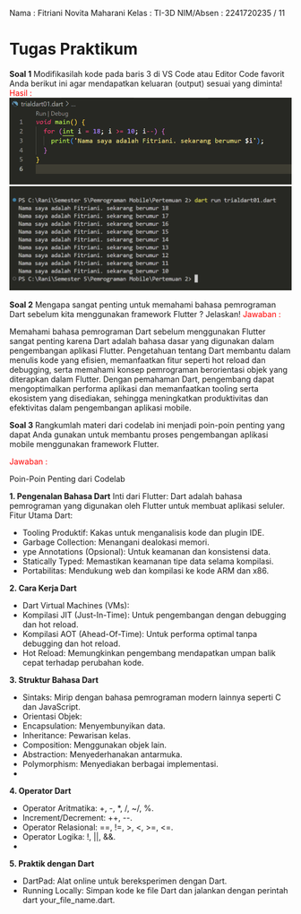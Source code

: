 Nama    : Fitriani Novita Maharani
Kelas   : TI-3D
NIM/Absen : 2241720235 / 11
# Tugas Praktikum
**Soal 1**
Modifikasilah kode pada baris 3 di VS Code atau Editor Code favorit Anda berikut ini agar mendapatkan keluaran (output) sesuai yang diminta!
<span style="color:red">
Hasil : 
</span>
<img src="img/code01.png">
<img src="img/hasil01.png">

**Soal 2**
Mengapa sangat penting untuk memahami bahasa pemrograman Dart sebelum kita menggunakan framework Flutter ? Jelaskan!
<span style="color:red">
Jawaban : 
</span>

Memahami bahasa pemrograman Dart sebelum menggunakan Flutter sangat penting karena Dart adalah bahasa dasar yang digunakan dalam pengembangan aplikasi Flutter. Pengetahuan tentang Dart membantu dalam menulis kode yang efisien, memanfaatkan fitur seperti hot reload dan debugging, serta memahami konsep pemrograman berorientasi objek yang diterapkan dalam Flutter. Dengan pemahaman Dart, pengembang dapat mengoptimalkan performa aplikasi dan memanfaatkan tooling serta ekosistem yang disediakan, sehingga meningkatkan produktivitas dan efektivitas dalam pengembangan aplikasi mobile.

**Soal 3**
Rangkumlah materi dari codelab ini menjadi poin-poin penting yang dapat Anda gunakan untuk membantu proses pengembangan aplikasi mobile menggunakan framework Flutter.

<span style="color:red">
Jawaban : 
</span>

Poin-Poin Penting dari Codelab

**1. Pengenalan Bahasa Dart**
Inti dari Flutter: Dart adalah bahasa pemrograman yang digunakan oleh Flutter untuk membuat aplikasi seluler.
Fitur Utama Dart:
- Tooling Produktif: Kakas untuk menganalisis kode dan plugin IDE.
- Garbage Collection: Menangani dealokasi memori.
- ype Annotations (Opsional): Untuk keamanan dan konsistensi data.
- Statically Typed: Memastikan keamanan tipe data selama kompilasi.
- Portabilitas: Mendukung web dan kompilasi ke kode ARM dan x86.

**2. Cara Kerja Dart**
- Dart Virtual Machines (VMs):
- Kompilasi JIT (Just-In-Time): Untuk pengembangan dengan debugging dan hot reload.
- Kompilasi AOT (Ahead-Of-Time): Untuk performa optimal tanpa debugging dan hot reload.
- Hot Reload: Memungkinkan pengembang mendapatkan umpan balik cepat terhadap perubahan kode.

**3. Struktur Bahasa Dart**
- Sintaks: Mirip dengan bahasa pemrograman modern lainnya seperti C dan JavaScript.
- Orientasi Objek:
- Encapsulation: Menyembunyikan data.
- Inheritance: Pewarisan kelas.
- Composition: Menggunakan objek lain.
- Abstraction: Menyederhanakan antarmuka.
- Polymorphism: Menyediakan berbagai implementasi.
- 
**4. Operator Dart**
- Operator Aritmatika: +, -, *, /, ~/, %.
- Increment/Decrement: ++, --.
- Operator Relasional: ==, !=, >, <, >=, <=.
- Operator Logika: !, ||, &&.
- 
**5. Praktik dengan Dart**
- DartPad: Alat online untuk bereksperimen dengan Dart.
- Running Locally: Simpan kode ke file Dart dan jalankan dengan perintah dart your_file_name.dart.